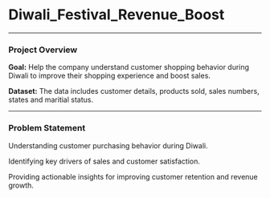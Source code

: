# Diwali_Festival_Revenue_Boost
<hr>
<h3>Project Overview</h3>
<p><b>Goal:</b> Help the company understand customer shopping behavior during Diwali to improve their shopping experience and boost sales.</p>
<p><b>Dataset:</b> The data includes customer details, products sold, sales numbers, states and maritial status.</p>
<hr>
<h3>Problem Statement</h3>
<p>Understanding customer purchasing behavior during Diwali.</p>
<p>Identifying key drivers of sales and customer satisfaction.</p>
<p>Providing actionable insights for improving customer retention and revenue growth.</p>
